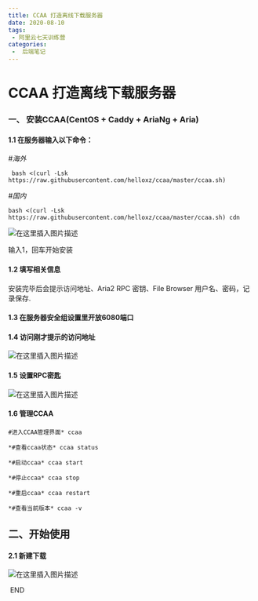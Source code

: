```yaml
---
title: CCAA 打造离线下载服务器
date: 2020-08-10
tags:
 - 阿里云七天训练营
categories:
 -  后端笔记
---
```



# CCAA 打造离线下载服务器

### 一、 安装CCAA(CentOS + Caddy + AriaNg + Aria)

#### 1.1 在服务器输入以下命令：

*#海外*

```
 bash <(curl -Lsk https://raw.githubusercontent.com/helloxz/ccaa/master/ccaa.sh) 
```

*#国内* 

```
bash <(curl -Lsk https://raw.githubusercontent.com/helloxz/ccaa/master/ccaa.sh) cdn
```

![在这里插入图片描述](https://img-blog.csdnimg.cn/2020081011352273.png)


输入1，回车开始安装

#### 1.2 填写相关信息

安装完毕后会提示访问地址、Aria2 RPC 密钥、File Browser 用户名、密码，记录保存.

#### 1.3 在服务器安全组设置里开放6080端口

#### 1.4 访问刚才提示的访问地址

![在这里插入图片描述](https://img-blog.csdnimg.cn/20200810113623163.png?x-oss-process=image/watermark,type_ZmFuZ3poZW5naGVpdGk,shadow_10,text_aHR0cHM6Ly9ibG9nLmNzZG4ubmV0L3dlaXhpbl80NjI4NDMwMg==,size_16,color_FFFFFF,t_70)



#### 1.5 设置RPC密匙

![在这里插入图片描述](https://img-blog.csdnimg.cn/202008101136312.png?x-oss-process=image/watermark,type_ZmFuZ3poZW5naGVpdGk,shadow_10,text_aHR0cHM6Ly9ibG9nLmNzZG4ubmV0L3dlaXhpbl80NjI4NDMwMg==,size_16,color_FFFFFF,t_70)


#### 1.6 管理CCAA

```
#进入CCAA管理界面* ccaa 

*#查看ccaa状态* ccaa status 

*#启动ccaa* ccaa start 

*#停止ccaa* ccaa stop 

*#重启ccaa* ccaa restart 

*#查看当前版本* ccaa -v
```

## 二、开始使用

#### 2.1 新建下载

![在这里插入图片描述](https://img-blog.csdnimg.cn/20200810113646867.png?x-oss-process=image/watermark,type_ZmFuZ3poZW5naGVpdGk,shadow_10,text_aHR0cHM6Ly9ibG9nLmNzZG4ubmV0L3dlaXhpbl80NjI4NDMwMg==,size_16,color_FFFFFF,t_70)

​                   	                                 																													END
<Valine></Valine>
